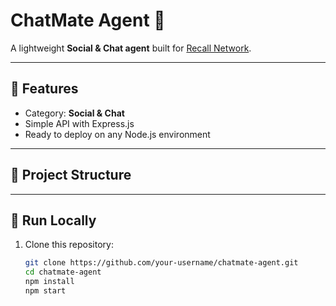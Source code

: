 # ChatMate Agent 🤖

A lightweight **Social & Chat agent** built for [Recall Network](https://recall.network).

---

## 📌 Features
- Category: **Social & Chat**
- Simple API with Express.js
- Ready to deploy on any Node.js environment

---

## 📂 Project Structure

---

## 🚀 Run Locally

1. Clone this repository:
   ```bash
   git clone https://github.com/your-username/chatmate-agent.git
   cd chatmate-agent
   npm install
   npm start
   
